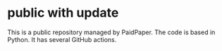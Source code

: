 # public with update

This is a public repository managed by PaidPaper. The code is based in Python. It has several GitHub actions.
